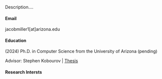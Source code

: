 
Description....

#### Email
jacobmiller1[at]arizona.edu

#### Education
(2024) Ph.D. in Computer Science from the University of Arizona (pending)

Advisor: Stephen Kobourov | <a href="https://jacoblmiller.github.io/homepage/Miller_thesis_draft.pdf">Thesis</a>

#### Research Intersts
